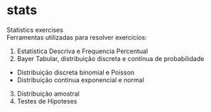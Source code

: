 # stats
Statistics exercises <br>
Ferramentas utilizadas para resolver exercícios:
1. Estatística Descriva e Frequencia Percentual
2. Bayer Tabular, distribuição discreta e contínua de probabilidade
- Distribuição discreta binomial e Poisson
- Distribuição continua exponencial e normal
3. Distribuição amostral
4. Testes de Hipoteses
